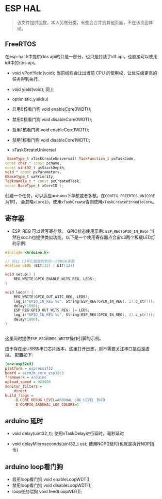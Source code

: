 # ESP HAL

>该文件提供函数，本人另做分类，有些会合并到其他页面，不在该页面体现。

## FreeRTOS
在esp-hal.h中提供rtos api的只是一部分，也只是封装了idf api，也直接可以使用idf中的rtos api。
* void vPortYield(void);
当前线程会让出当前 CPU 的使用权，让优先级更高的任务得到执行。
* void yield(void); 同上

* optimistic_yield(u) 

* 启用0核看门狗
    void enableCore0WDT();
* 禁用0核看门狗
  void disableCore0WDT();
* 启用1核看门狗
  void enableCore1WDT();
* 禁用1核看门狗
  void disableCore1WDT();

* xTaskCreateUniversal
```C++
 BaseType_t xTaskCreateUniversal( TaskFunction_t pxTaskCode,
const char * const pcName,
const uint32_t usStackDepth,
void * const pvParameters,
UBaseType_t uxPriority,
TaskHandle_t * const pxCreatedTask,
const BaseType_t xCoreID );
```
创建一个任务，可以适应arduino下单核或者多核，在`CONFIG_FREERTOS_UNICORE`为1时，
会忽略`xCoreID`，使用`xTaskCreate`否则使用`xTaskCreatePinnedToCore`。

## 寄存器

* ESP_REG
可以读写寄存器。
GPIO状态使用示例:
`ESP_REG(GPIO_IN_REG)`
当然在soc.h也提供类似功能。以下是一个使用寄存器点合宙c3两个板载LED灯的示例:
```C++
#include <Arduino.h>

// 将12 13号引脚放到到同一个MASK里面
#define LEDS (BIT(12) | BIT(13))

void setup() {
    REG_WRITE(GPIO_ENABLE_W1TS_REG, LEDS);
}

void loop() {
    REG_WRITE(GPIO_OUT_W1TC_REG, LEDS);
    log_i("GPIO_IN_REG %s", String(ESP_REG(GPIO_IN_REG), 2).c_str());
    delay(1000);
    ESP_REG(GPIO_OUT_W1TS_REG) |= LEDS;
    log_i("GPIO_IN_REG %s", String(ESP_REG(GPIO_IN_REG), 2).c_str());
    delay(1000);
}
 
```
这里同时提供`ESP_REG`和`REG_WRITE`操作引脚的示例。

由于存在无USB转串口芯片版本，这里打开日志，则不需要关注串口是否是虚拟。
配置如下:
```Ini
[env:esp32c3]
platform = espressif32
board = airm2m_core_esp32c3
framework = arduino
upload_speed = 921600
monitor_filters =
    direct
build_flags =
    -D CORE_DEBUG_LEVEL=ARDUHAL_LOG_LEVEL_INFO
    -D CONFIG_ARDUHAL_LOG_COLORS=1
```

## arduino 延时
* void delay(uint32_t);
使用vTaskDelay进行延时，毫秒延时

* void delayMicroseconds(uint32_t us);
使用NOP()延时(也就是执行NOP指令)

## arduino loop看门狗
* 启用loop看门狗
void enableLoopWDT();
* 禁用loop看门狗
void disableLoopWDT();
* loop任务喂狗
void feedLoopWDT();